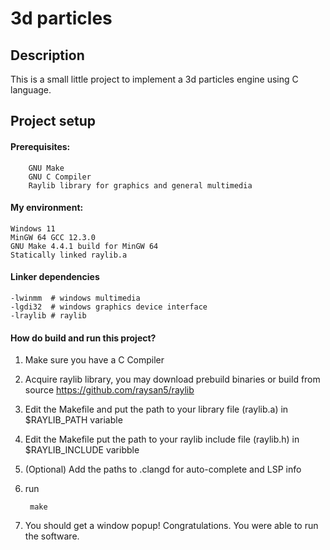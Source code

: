 # 3d particles

## Description
This is a small little project to implement a 3d particles engine using C language. 

## Project setup

#### Prerequisites:
        GNU Make
        GNU C Compiler 
        Raylib library for graphics and general multimedia

#### My environment:
    Windows 11
    MinGW 64 GCC 12.3.0
    GNU Make 4.4.1 build for MinGW 64
    Statically linked raylib.a

#### Linker dependencies
    -lwinmm  # windows multimedia
    -lgdi32  # windows graphics device interface
    -lraylib # raylib

#### How do build and run this project?

1. Make sure you have a C Compiler 
2. Acquire raylib library, you may download prebuild binaries or build from source
        https://github.com/raysan5/raylib
3. Edit the Makefile and put the path to your library file (raylib.a) in $RAYLIB_PATH variable
4. Edit the Makefile put the path to your raylib include file (raylib.h) in $RAYLIB_INCLUDE varibble
5. (Optional) Add the paths to .clangd for auto-complete and LSP info
6. run

        make

7. You should get a window popup! Congratulations. You were able to run the software.

